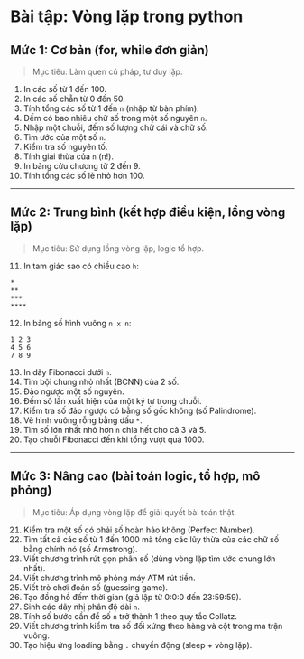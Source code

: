 # Bài tập: Vòng lặp trong python 

## Mức 1: Cơ bản (for, while đơn giản)
> Mục tiêu: Làm quen cú pháp, tư duy lặp.

1. In các số từ 1 đến 100.
2. In các số chẵn từ 0 đến 50.
3. Tính tổng các số từ 1 đến `n` (nhập từ bàn phím).
4. Đếm có bao nhiêu chữ số trong một số nguyên `n`.
5. Nhập một chuỗi, đếm số lượng chữ cái và chữ số.
6. Tìm ước của một số `n`.
7. Kiểm tra số nguyên tố.
8. Tính giai thừa của `n` (n!).
9. In bảng cửu chương từ 2 đến 9.
10. Tính tổng các số lẻ nhỏ hơn 100.

---

## Mức 2: Trung bình (kết hợp điều kiện, lồng vòng lặp)
> Mục tiêu: Sử dụng lồng vòng lặp, logic tổ hợp.

11. In tam giác sao có chiều cao `h`:
```
*
**
***
****
```

12. In bảng số hình vuông `n x n`:
```
1 2 3
4 5 6
7 8 9
```

13. In dãy Fibonacci dưới `n`.
14. Tìm bội chung nhỏ nhất (BCNN) của 2 số.
15. Đảo ngược một số nguyên.
16. Đếm số lần xuất hiện của một ký tự trong chuỗi.
17. Kiểm tra số đảo ngược có bằng số gốc không (số Palindrome).
18. Vẽ hình vuông rỗng bằng dấu `*`.
19. Tìm số lớn nhất nhỏ hơn `n` chia hết cho cả 3 và 5.
20. Tạo chuỗi Fibonacci đến khi tổng vượt quá 1000.

---

## Mức 3: Nâng cao (bài toán logic, tổ hợp, mô phỏng)
> Mục tiêu: Áp dụng vòng lặp để giải quyết bài toán thật.

21. Kiểm tra một số có phải số hoàn hảo không (Perfect Number).
22. Tìm tất cả các số từ 1 đến 1000 mà tổng các lũy thừa của các chữ số bằng chính nó (số Armstrong).
23. Viết chương trình rút gọn phân số (dùng vòng lặp tìm ước chung lớn nhất).
24. Viết chương trình mô phỏng máy ATM rút tiền.
25. Viết trò chơi đoán số (guessing game).
26. Tạo đồng hồ đếm thời gian (giả lập từ 0:0:0 đến 23:59:59).
27. Sinh các dãy nhị phân độ dài `n`.
28. Tính số bước cần để số `n` trở thành 1 theo quy tắc Collatz.
29. Viết chương trình kiểm tra số đối xứng theo hàng và cột trong ma trận vuông.
30. Tạo hiệu ứng loading bằng `.` chuyển động (sleep + vòng lặp).
